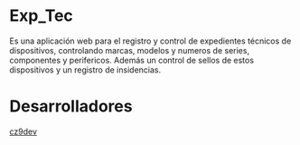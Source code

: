 # Exp_Tec
Es una aplicación web para el registro y control de expedientes técnicos de dispositivos, controlando marcas, modelos y numeros de series, componentes y perifericos. Además un control de sellos de estos dispositivos y un registro de insidencias.

# Desarrolladores
[cz9dev](https://github.com/cz9dev)